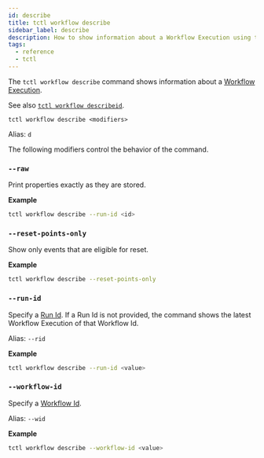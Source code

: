 ```yaml
---
id: describe
title: tctl workflow describe
sidebar_label: describe
description: How to show information about a Workflow Execution using tctl.
tags:
  - reference
  - tctl
---
```


The `tctl workflow describe` command shows information about a [Workflow Execution](/concepts/what-is-a-workflow-execution).

See also [`tctl workflow describeid`](/tctl/workflow/describeid).

`tctl workflow describe <modifiers>`

Alias: `d`

The following modifiers control the behavior of the command.

### `--raw`

Print properties exactly as they are stored.

**Example**

```bash
tctl workflow describe --run-id <id>
```

### `--reset-points-only`

Show only events that are eligible for reset.

**Example**

```bash
tctl workflow describe --reset-points-only
```

### `--run-id`

Specify a [Run Id](/concepts/what-is-a-run-id).
If a Run Id is not provided, the command shows the latest Workflow Execution of that Workflow Id.

Alias: `--rid`

**Example**

```bash
tctl workflow describe --run-id <value>
```

### `--workflow-id`

Specify a [Workflow Id](/concepts/what-is-a-workflow-id).

Alias: `--wid`

**Example**

```bash
tctl workflow describe --workflow-id <value>
```
